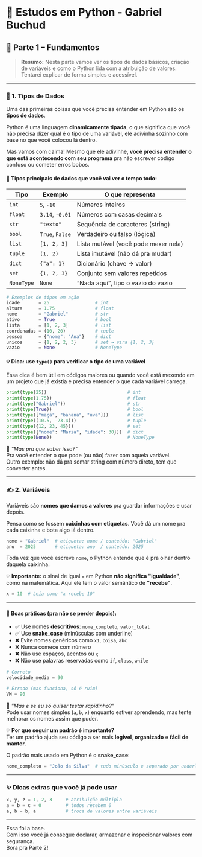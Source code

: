 # 🐍 Estudos em Python - Gabriel Buchud

## 📘 Parte 1 – Fundamentos

> **Resumo:** Nesta parte vamos ver os tipos de dados básicos, criação de variáveis e como o Python lida com a atribuição de valores. Tentarei explicar de forma simples e acessível.

---

### 🧠 1. Tipos de Dados

Uma das primeiras coisas que você precisa entender em Python são os **tipos de dados**.

Python é uma linguagem **dinamicamente tipada**, o que significa que você não precisa dizer qual é o tipo de uma variável, ele adivinha sozinho com base no que você colocou lá dentro.

Mas vamos com calma! Mesmo que ele adivinhe, **você precisa entender o que está acontecendo com seu programa** pra não escrever código confuso ou cometer erros bobos.

#### 🔹 Tipos principais de dados que você vai ver o tempo todo:

| Tipo       | Exemplo         | O que representa                       |
|------------|-----------------|----------------------------------------|
| `int`      | `5`, `-10`      | Números inteiros                       |
| `float`    | `3.14`, `-0.01` | Números com casas decimais             |
| `str`      | `"texto"`       | Sequência de caracteres (string)       |
| `bool`     | `True`, `False` | Verdadeiro ou falso (lógica)           |
| `list`     | `[1, 2, 3]`     | Lista mutável (você pode mexer nela)   |
| `tuple`    | `(1, 2)`        | Lista imutável (não dá pra mudar)      |
| `dict`     | `{"a": 1}`      | Dicionário (chave → valor)             |
| `set`      | `{1, 2, 3}`     | Conjunto sem valores repetidos         |
| `NoneType` | `None`          | “Nada aqui”, tipo o vazio do vazio     |

```python
# Exemplos de tipos em ação
idade       = 25                 # int
altura      = 1.75               # float
nome        = "Gabriel"          # str
ativo       = True               # bool
lista       = [1, 2, 3]          # list
coordenadas = (10, 20)           # tuple
pessoa      = {"nome": "Ana"}    # dict
unicos      = {1, 2, 2, 3}       # set → vira {1, 2, 3}
vazio       = None               # NoneType
```

#### 💡 Dica: use `type()` para verificar o tipo de uma variável

Essa dica é bem útil em códigos maiores ou quando você está mexendo em um projeto que já existia e precisa entender o que cada variável carrega.

```python
print(type(25))                              # int
print(type(1.75))                            # float
print(type("Gabriel"))                       # str
print(type(True))                            # bool
print(type(["maçã", "banana", "uva"]))       # list
print(type((10.5, -23.4)))                   # tuple
print(type({12, 23, 45}))                    # set
print(type({"nome": "Maria", "idade": 30}))  # dict
print(type(None))                            # NoneType
```

🧪 *"Mas pra que saber isso?"*  
Pra você entender o que pode (ou não) fazer com aquela variável.  
Outro exemplo: não dá pra somar string com número direto, tem que converter antes.

---

### ✍️ 2. Variáveis

Variáveis são **nomes que damos a valores** pra guardar informações e usar depois.

Pensa como se fossem **caixinhas com etiquetas**. Você dá um nome pra cada caixinha e bota algo lá dentro.

```python
nome = "Gabriel"  # etiqueta: nome / conteúdo: "Gabriel"
ano  = 2025       # etiqueta: ano  / conteúdo: 2025
```

Toda vez que você escreve `nome`, o Python entende que é pra olhar dentro daquela caixinha.

💡 **Importante:** o sinal de igual `=` em Python **não significa "igualdade"**, como na matemática. Aqui ele tem o valor semântico de **"recebe"**.

```python
x = 10  # Leia como "x recebe 10"
```

---

#### 🔸 Boas práticas (pra não se perder depois):

- ✅ Use nomes **descritivos**: `nome_completo`, `valor_total`
- ✅ Use **snake_case** (minúsculas com underline)
- ❌ Evite nomes genéricos como `x1`, `coisa`, `abc`
- ❌ Nunca comece com número
- ❌ Não use espaços, acentos ou `ç`
- ❌ Não use palavras reservadas como `if`, `class`, `while`

```python
# Correto
velocidade_media = 90

# Errado (mas funciona, só é ruim)
VM = 90
```

🧠 *"Mas e se eu só quiser testar rapidinho?"*  
Pode usar nomes simples (`a`, `b`, `x`) enquanto estiver aprendendo, mas tente melhorar os nomes assim que puder.

💡 **Por que seguir um padrão é importante?**  
Ter um padrão ajuda seu código a ser mais **legível**, **organizado** e **fácil de manter**.

O padrão mais usado em Python é o **snake_case**:

```python
nome_completo = "João da Silva"  # tudo minúsculo e separado por underline
```

---

### ✨ Dicas extras que você já pode usar

```python
x, y, z = 1, 2, 3     # atribuição múltipla
a = b = c = 0         # todos recebem 0
a, b = b, a           # troca de valores entre variáveis
```

---

Essa foi a base.  
Com isso você já consegue declarar, armazenar e inspecionar valores com segurança.  
Bora pra Parte 2!